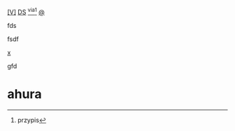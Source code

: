 [[V]](https://slaskie.naszemiasto.pl/miss-polski-nastolatek-2016-poznaj-kandydatki-zdjecia-final/ga/c11-3777388/zd/20819884) [DS](https://d-art.ppstatic.pl/kadry/art-art/e5/5d/262240_259568265_original.jpg) [<sup>via</sup>](https://warszawa.naszemiasto.pl/miss-polski-nastolatek-2016-zobaczcie-nastoletnie-pieknosci/ga/c11-3762938/zd/20582946)[^x] [@](https://warszawa.naszemiasto.pl/miss-polski-nastolatek-2016-zobaczcie-nastoletnie-pieknosci/ar/c11-3762938)

fds 

fsdf

[x](#ahura)

gfd

# ahura
[^x]: przypis
